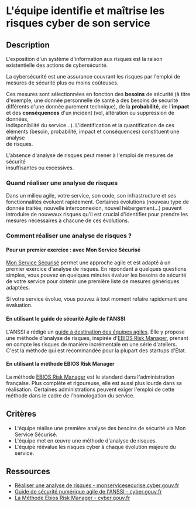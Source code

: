 # L'équipe identifie et maîtrise les risques cyber de son service

## Description

L'exposition d'un système d'information aux risques est la raison existentielle
des actions de cybersécurité.

La cybersécurité est une assurance couvrant les risques par l'emploi de mesures
de sécurité plus ou moins coûteuses.

Ces mesures sont sélectionnées en fonction des **besoins** de sécurité (à titre
d'exemple, une donnée personnelle de santé a des besoins de sécurité différents
d'une donnée purement technique), de la **probabilité**, de l'**impact** et des
**conséquences** d'un incident (vol, altération ou suppression de données,  
indisponibilité du service...). L'identification et la quantification de ces  
éléments (besoin, probabilité, impact et conséquences) constituent une analyse  
de risques.

L'absence d'analyse de risques peut mener à l'emploi de mesures de sécurité  
insuffisantes ou excessives.

### Quand réaliser une analyse de risques

Dans un milieu agile, votre service, son code, son infrastructure et ses  
fonctionnalités évoluent rapidement. Certaines évolutions (nouveau type de  
donnée traitée, nouvelle interconnexion, nouvel hébergement...) peuvent  
introduire de nouveaux risques qu'il est crucial d'identifier pour prendre les  
mesures nécessaires à chacune de ces évolutions.

### Comment réaliser une analyse de risques ?

#### Pour un premier exercice : avec Mon Service Sécurisé

[Mon Service Sécurisé](https://monservicesecurise.cyber.gouv.fr) permet une
approche agile et est adapté à un premier exercice d'analyse de risques. En
répondant à quelques questions simples, vous pouvez en quelques minutes évaluer
les besoins de sécurité de votre service pour obtenir une première liste de
mesures génériques adaptées.

Si votre service évolue, vous pouvez à tout moment refaire rapidement une
évaluation.

#### En utilisant le guide de sécurité Agile de l'ANSSI

L'ANSSI a rédigé un [guide à destination des équipes agiles](https://cyber.gouv.fr/sites/default/files/2018/11/guide-securite-numerique-agile-anssi-pa-v1.pdf).
Elle y propose une méthode d'analyse de risques, inspirée d'[EBIOS Risk Manager](https://cyber.gouv.fr/la-methode-ebios-risk-manager),
prenant en compte les risques de manière incrémentale en une série d'ateliers.
C'est la méthode qui est recommandée pour la plupart des startups d'État.

#### En utilisant la méthode EBIOS Risk Manager

La méthode [EBIOS Risk Manager](https://cyber.gouv.fr/la-methode-ebios-risk-manager)
est le standard dans l'administration française. Plus complète et rigoureuse,
elle est aussi plus lourde dans sa réalisation. Certaines administrations
peuvent exiger l'emploi de cette méthode dans le cadre de l'homologation du
service.

## Critères

- L'équipe réalise une première analyse des besoins de sécurité via Mon Service
Sécurisé.
- L'équipe met en œuvre une méthode d'analyse de risques.
- L'équipe réévalue les risques cyber à chaque évolution majeure du service.

## Ressources

- [Réaliser une analyse de risques - monservicesecurise.cyber.gouv.fr](https://monservicesecurise.cyber.gouv.fr/articles/realiser-une-analyse-de-risques-de-la-securite-du-service)
- [Guide de sécurité numérique agile de l'ANSSI - cyber.gouv.fr](https://cyber.gouv.fr/sites/default/files/2018/11/guide-securite-numerique-agile-anssi-pa-v1.pdf)
- [La Méthode Ebios Risk Manager - cyber.gouv.fr](https://cyber.gouv.fr/la-methode-ebios-risk-manager)
